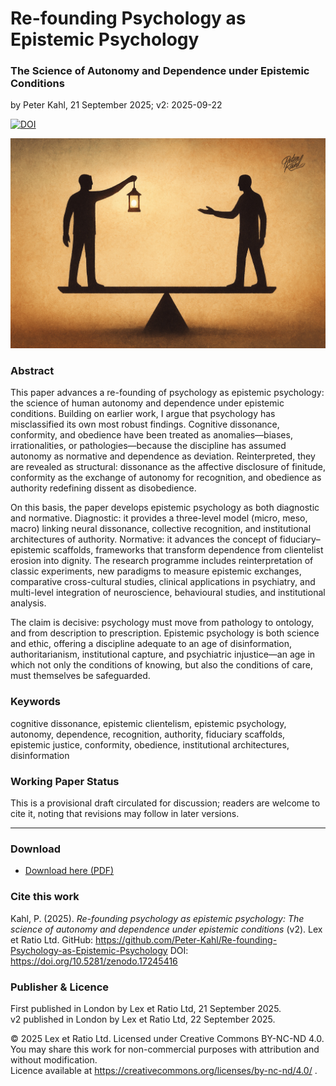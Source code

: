 # Re-founding Psychology as Epistemic Psychology

### The Science of Autonomy and Dependence under Epistemic Conditions

by Peter Kahl, 21 September 2025; v2: 2025-09-22

[![DOI](https://zenodo.org/badge/DOI/10.5281/zenodo.17245416.svg)](https://doi.org/10.5281/zenodo.17245416)

![Image with two silhouetted figures on opposite sides of a scale: one holding a lantern, the other holding an open hand. The balance beam tilts slightly, suggesting negotiation.](https://github.com/Peter-Kahl/Re-founding-Psychology-as-Epistemic-Psychology/blob/main/negotiation.jpg?raw=true)

### Abstract

This paper advances a re-founding of psychology as epistemic psychology: the science of human autonomy and dependence under epistemic conditions. Building on earlier work, I argue that psychology has misclassified its own most robust findings. Cognitive dissonance, conformity, and obedience have been treated as anomalies—biases, irrationalities, or pathologies—because the discipline has assumed autonomy as normative and dependence as deviation. Reinterpreted, they are revealed as structural: dissonance as the affective disclosure of finitude, conformity as the exchange of autonomy for recognition, and obedience as authority redefining dissent as disobedience.

On this basis, the paper develops epistemic psychology as both diagnostic and normative. Diagnostic: it provides a three-level model (micro, meso, macro) linking neural dissonance, collective recognition, and institutional architectures of authority. Normative: it advances the concept of fiduciary–epistemic scaffolds, frameworks that transform dependence from clientelist erosion into dignity. The research programme includes reinterpretation of classic experiments, new paradigms to measure epistemic exchanges, comparative cross-cultural studies, clinical applications in psychiatry, and multi-level integration of neuroscience, behavioural studies, and institutional analysis.

The claim is decisive: psychology must move from pathology to ontology, and from description to prescription. Epistemic psychology is both science and ethic, offering a discipline adequate to an age of disinformation, authoritarianism, institutional capture, and psychiatric injustice—an age in which not only the conditions of knowing, but also the conditions of care, must themselves be safeguarded.

### Keywords

cognitive dissonance, epistemic clientelism, epistemic psychology, autonomy, dependence, recognition, authority, fiduciary scaffolds, epistemic justice, conformity, obedience, institutional architectures, disinformation

### Working Paper Status

This is a provisional draft circulated for discussion; readers are welcome to cite it, noting that revisions may follow in later versions.

---

### Download

- [Download here (PDF)](https://raw.githubusercontent.com/Peter-Kahl/Re-founding-Psychology-as-Epistemic-Psychology/master/Kahl_P_Re-founding_Psychology_as_Epistemic_Psychology_v2_2025-09-22.pdf)

### Cite this work

Kahl, P. (2025). _Re-founding psychology as epistemic psychology: The science of autonomy and dependence under epistemic conditions_ (v2). Lex et Ratio Ltd. GitHub: https://github.com/Peter-Kahl/Re-founding-Psychology-as-Epistemic-Psychology DOI: https://doi.org/10.5281/zenodo.17245416

### Publisher & Licence

First published in London by Lex et Ratio Ltd, 21 September 2025.\
v2 published in London by Lex et Ratio Ltd, 22 September 2025.

© 2025 Lex et Ratio Ltd. Licensed under Creative Commons BY-NC-ND 4.0.\
You may share this work for non-commercial purposes with attribution and without modification.\
Licence available at https://creativecommons.org/licenses/by-nc-nd/4.0/ .